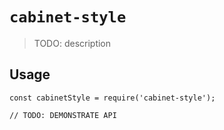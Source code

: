 # `cabinet-style`

> TODO: description

## Usage

```
const cabinetStyle = require('cabinet-style');

// TODO: DEMONSTRATE API
```
